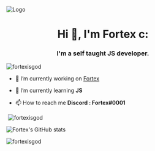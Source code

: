 ![Logo](https://cdn.discordapp.com/attachments/783380626627756042/824930417139646464/R0mvq8.png) 
<h1 align="center">Hi 👋, I'm Fortex c:</h1>
<h3 align="center">I'm a self taught JS developer.</h3>
 
<p align="left"> <img src="https://komarev.com/ghpvc/?username=fortexisgod&label=Profile%20views&color=0e75b6&style=flat" alt="fortexisgod" /> </p>
 
 
- 🔭 I’m currently working on [Fortex](Fortex#0001)
 
- 🌱 I’m currently learning **JS**
 
 
- 📫 How to reach me **Discord : Fortex#0001**
 
<p>&nbsp;<img align="center" src="https://github-readme-stats.vercel.app/api/top-langs/?username=fortexisgod&theme=radical" alt="fortexisgod" /></p>	
 
![Fortex's GitHub stats](https://github-readme-stats.vercel.app/api?username=fortexisgod&show_icons=true&theme=radical)
 
<p><img align="center" src="https://github-readme-streak-stats.herokuapp.com/?user=fortexisgod&theme=radical" alt="fortexisgod" /></p>
